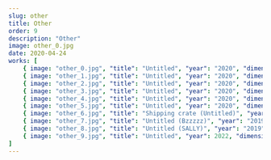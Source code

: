 ```yaml
---
slug: other
title: Other
order: 9
description: "Other"
image: other_0.jpg
date: 2020-04-24
works: [
    { image: "other_0.jpg", "title": "Untitled", "year": "2020", "dimensions": "40x50", "materials": "oil stick on cotton canvas" },
    { image: "other_1.jpg", "title": "Untitled", "year": "2020", "dimensions": "75x90", "materials": "marker pen on cotton pasted on canvas" },
    { image: "other_2.jpg", "title": "Untitled", "year": "2020", "dimensions": "75x95", "materials": "oil on cotton canvas" },
    { image: "other_3.jpg", "title": "Untitled", "year": "2020", "dimensions": "87x99", "materials": "marker pen on cotton with artist frame" },
    { image: "other_4.jpg", "title": "Untitled", "year": "2020", "dimensions": "35x45", "materials": "oil on cotton" },
    { image: "other_5.jpg", "title": "Untitled", "year": "2020", "dimensions": "150x75", "materials": "marker pen on cotton with artist frame" },
    { image: "other_6.jpg", "title": "Shipping crate (Untitled)", "year": "2019", "dimensions": "162x145x46", "materials": "plywood, laths, screws, staples" },
    { image: "other_7.jpg", "title": "Untitled (Bzzzzz)", "year": "2019", "dimensions": "35x45", "materials": "oil on cotton canvas" },
    { image: "other_8.jpg", "title": "Untitled (SALLY)", "year": "2019", "dimensions": "variable dimensions", "materials": "oil and marker pen on cotton canvas" },
    { image: "other_9.jpg", "title": "Untitled", "year": 2022, "dimensions": "50x60", "materials": "Pencil on paper, blackmorph on jute canvas" }
]
---
```

